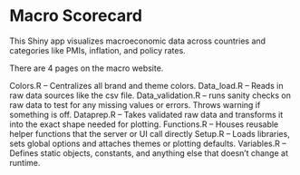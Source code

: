 # Macro Scorecard

This Shiny app visualizes macroeconomic data across countries and categories like PMIs, inflation, and policy rates.

There are 4 pages on the macro website.

Colors.R – Centralizes all brand and theme colors.
Data_load.R – Reads in raw data sources like the csv file.
Data_validation.R – runs sanity checks on raw data to test for any missing values or errors. Throws warning if something is off.
Dataprep.R – Takes validated raw data and transforms it into the exact shape needed for plotting.
Functions.R – Houses reusable helper functions that the server or UI call directly
Setup.R – Loads libraries, sets global options and attaches themes or plotting defaults.
Variables.R – Defines static objects, constants, and anything else that doesn’t change at runtime. 
